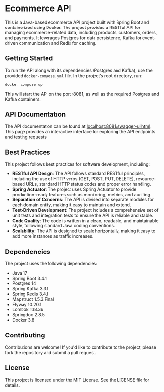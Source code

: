 # Ecommerce API

This is a Java-based ecommerce API project built with Spring Boot and containerized using Docker. The project provides a RESTful API for managing ecommerce-related data, including products, customers, orders, and payments. It leverages Postgres for data persistence, Kafka for event-driven communication and Redis for caching.

## Getting Started

To run the API along with its dependencies (Postgres and Kafka), use the provided `docker-compose.yml` file. In the project’s root directory, run:

```bash
docker compose up
```

This will start the API on the port :8081, as well as the required Postgres and Kafka containers.

## API Documentation

The API documentation can be found at <a href="http://localhost:8081/swagger-ui.html" target="_blank">localhost:8081/swagger-ui.html</a>. This page provides an interactive interface for exploring the API endpoints and testing requests.

## Best Practices

This project follows best practices for software development, including:

* **RESTful API Design**: The API follows standard RESTful principles, including the use of HTTP verbs (GET, POST, PUT, DELETE), resource-based URLs, standard HTTP status codes and proper error handling.
* **Spring Actuator**: The project uses Spring Actuator to provide production-ready features such as monitoring, metrics, and auditing.
* **Separation of Concerns**: The API is divided into separate modules for each domain entity, making it easy to maintain and extend.
* **Test-Driven Development**: The project includes a comprehensive set of unit tests and integration tests to ensure the API is reliable and stable.
* **Code Quality**: The code is written in a clean, readable, and maintainable style, following standard Java coding conventions.
* **Scalability**: The API is designed to scale horizontally, making it easy to add more instances as traffic increases.

## Dependencies

The project uses the following dependencies:

* Java 17
* Spring Boot 3.4.1
* Postgres 14
* Spring Kafka 3.3.1
* Spring Redis 3.4.1
* Mapstruct 1.5.3.Final
* Flyway 10.20.1
* Lombok 1.18.36
* Springdoc 2.8.5
* Docker 3.8

## Contributing

Contributions are welcome! If you'd like to contribute to the project, please fork the repository and submit a pull request.

## License

This project is licensed under the MIT License. See the LICENSE file for details.
